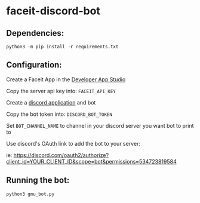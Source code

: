 # faceit-discord-bot

## Dependencies:

`python3 -m pip install -r requirements.txt`

## Configuration:

Create a Faceit App in the [Developer App Studio](https://developers.faceit.com/apps)

Copy the server api key into: `FACEIT_API_KEY`

Create a [discord application](https://discord.com/developers/applications) and bot

Copy the bot token into: `DISCORD_BOT_TOKEN`

Set `BOT_CHANNEL_NAME` to channel in your discord server you want bot to print to

Use discord's OAuth link to add the bot to your server:

ie: https://discord.com/oauth2/authorize?client_id=YOUR_CLIENT_ID&scope=bot&permissions=534723819584

## Running the bot:

`python3 gmu_bot.py`
